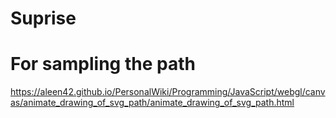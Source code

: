 # Suprise

# For sampling the path
https://aleen42.github.io/PersonalWiki/Programming/JavaScript/webgl/canvas/animate_drawing_of_svg_path/animate_drawing_of_svg_path.html


